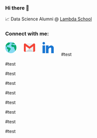 ### Hi there 👋 

📈 Data Science Alumni @ [Lambda School](https://lambdaschool.com/)
### Connect with me:

[<img align="left" style="margin-right: 1.5rem" alt="portfolio" width="36px" src="assets\portfolio.svg" />][portfolio]

[<img align="left" style="margin-right: 1.5rem" alt="gmail" width="36px" src="assets\gmail.svg" />][gmail]

[<img align="left" style="margin-right: 1.5rem" alt="linkedIn" width="36px" src="assets\linkedin.svg" />][linkedin]

<br />

[portfolio]: http://evangrinalds.com/
[gmail]: https://mail.google.com/mail/u/0/?fs=1&to=evanpersonalbiz@gmail.com&su=SUBJECT&body=BODY&tf=cm
[linkedin]: www.linkedin.com/in/evan-grinalds

#test

#test

#test

#test

#test

#test

#test

#test

#test
